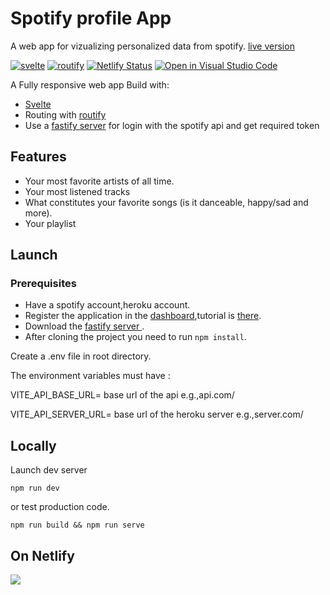 # Spotify profile App

A web app for vizualizing personalized data from spotify. [live version](https://spotifile.netlify.app)

[![svelte](https://img.shields.io/badge/svelte-3.42.1-61dafb)](https://svelte.dev/)
[![routify](https://img.shields.io/badge/routify-2.18.3-61dafb)](https://routify.dev)
[![Netlify Status](https://api.netlify.com/api/v1/badges/b13a6f77-4767-445d-a7ba-5ea0e5c1dd64/deploy-status)](https://app.netlify.com/sites/spotifile/deploys)
[![Open in Visual Studio Code](https://open.vscode.dev/badges/open-in-vscode.svg)](https://open.vscode.dev//shelbon/spotify-profile)

A Fully responsive web app
Build with:

- [Svelte](https://svelte.dev/)
- Routing with [routify](https://routify.dev/)
- Use a [fastify  server](https://github.com/shelbon/reverse-proxy-spotify-profile) for login with the spotify api and get required token 

## Features

- Your most favorite artists of all time.
- Your most listened tracks
- What constitutes your favorite songs (is it danceable, happy/sad and more).
- Your playlist

## Launch

### Prerequisites

- Have a spotify account,heroku account.
- Register the application in the [dashboard](https://developer.spotify.com/dashboard),tutorial is [there](https://developer.spotify.com/documentation/general/guides/app-settings/#register-your-app).
- Download the [fastify server ](https://github.com/shelbon/server-spotify-profile).
- After cloning the project you need to run `npm install`.

Create a .env file in root directory.

The environment variables must have :

VITE_API_BASE_URL= base url of the api  e.g.,api.com/

VITE_API_SERVER_URL= base url of the heroku server e.g.,server.com/

## Locally

Launch dev server

```shell
npm run dev
```

or test production code.

```shell
npm run build && npm run serve
```

## On Netlify

<a alt="deploy to  netlify" href="https://app.netlify.com/start/deploy?repository=https://github.com/shelbon/spotify-profile#NODE_VERSION=16.4.1&NPM_VERSION=7.19.1"><img src="https://www.netlify.com/img/deploy/button.svg"/></a>
